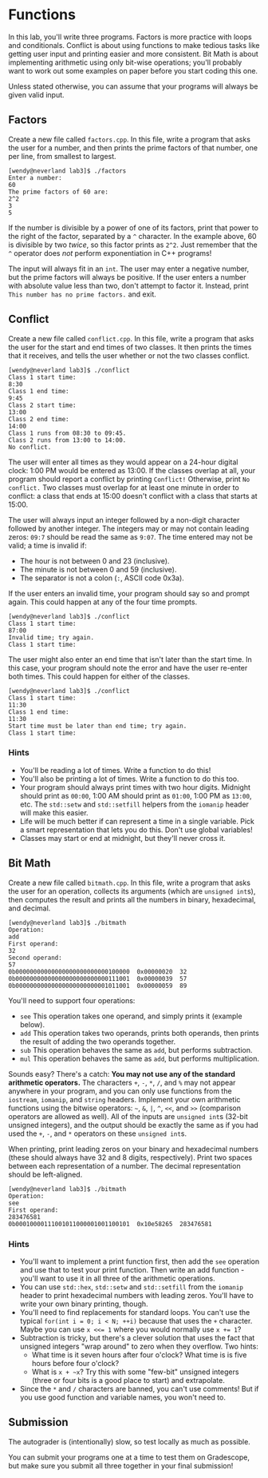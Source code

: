 # Functions

In this lab,  you'll write three programs.  Factors  is more practice with loops
and conditionals.  Conflict  is about using functions to make tedious tasks like
getting user input and printing  easier and more consistent.  Bit Math  is about
implementing arithmetic using only bit-wise operations;  you'll probably want to
work out some examples on paper before you start coding this one.

Unless stated otherwise,  you can assume that your programs will always be given
valid input.


## Factors

Create a new file called `factors.cpp`.  In this file, write a program that asks
the user for a number, and then prints the prime factors of that number, one per
line, from smallest to largest.

```
[wendy@neverland lab3]$ ./factors
Enter a number:
60
The prime factors of 60 are:
2^2
3
5
```

If the number is divisible by a power of one of its factors, print that power to
the right of the factor, separated by a `^` character.  In the example above, 60
is divisible by two _twice_, so this factor prints as `2^2`.  Just remember that
the `^` operator does _not_ perform exponentiation in C++ programs!

The input  will always fit  in an `int`.  The user may enter a  negative number,
but the prime factors will always be positive.  If the user enters a number with
absolute value less than two,  don't attempt to factor it.  Instead, print `This
number has no prime factors.` and exit.


## Conflict

Create a new file called `conflict.cpp`. In this file, write a program that asks
the user for the start and end times of two classes.  It then prints the times
that it receives, and tells the user whether or not the two classes conflict.

```
[wendy@neverland lab3]$ ./conflict
Class 1 start time:
8:30
Class 1 end time:
9:45
Class 2 start time:
13:00
Class 2 end time:
14:00
Class 1 runs from 08:30 to 09:45.
Class 2 runs from 13:00 to 14:00.
No conflict.
```

The user will enter  all times as they would appear on a  24-hour digital clock:
1:00 PM would be entered as 13:00.  If the classes overlap at all,  your program
should report a conflict by printing `Conflict!` Otherwise, print `No conflict.`
Two classes must overlap for  at least one minute in order to conflict:  a class
that ends at 15:00 doesn't conflict with a class that starts at 15:00.

The user will always input an integer followed by a non-digit character followed
by another integer.  The integers may or may not contain  leading zeros:  `09:7`
should be read the same as `9:07`.  The time entered may not be valid; a time is
invalid if:

- The hour is not between 0 and 23 (inclusive).
- The minute is not between 0 and 59 (inclusive).
- The separator is not a colon (`:`, ASCII code 0x3a).

If the user enters an invalid time, your program should say so and prompt again.
This could happen at any of the four time prompts.

```
[wendy@neverland lab3]$ ./conflict
Class 1 start time:
87:00
Invalid time; try again.
Class 1 start time:

```

The user might also enter an end time that  isn't later than the start time.  In
this case,  your program should  note the error  and have the user re-enter both
times.  This could happen for either of the classes.

```
[wendy@neverland lab3]$ ./conflict
Class 1 start time:
11:30
Class 1 end time:
11:30
Start time must be later than end time; try again.
Class 1 start time:

```

### Hints

- You'll be reading a lot of times.  Write a function to do this!
- You'll also be printing a lot of times.  Write a function to do this too.
- Your program should always print times with  two hour digits.  Midnight should
  print as `00:00`,  1:00 AM should print as `01:00`,  1:00 PM as `13:00`,  etc.
  The `std::setw` and `std::setfill` helpers from the `iomanip` header will make
  this easier.
- Life will be much better if can represent a time in a single variable.  Pick a
  smart representation that lets you do this.  Don't use global variables!
- Classes may start or end at midnight, but they'll never cross it.


## Bit Math

Create a new file called `bitmath.cpp`.  In this file, write a program that asks
the user for an operation,  collects its arguments  (which are `unsigned int`s),
then computes the result and prints  all the numbers in binary, hexadecimal, and
decimal.

```
[wendy@neverland lab3]$ ./bitmath
Operation:
add
First operand:
32
Second operand:
57
0b00000000000000000000000000100000  0x00000020  32
0b00000000000000000000000000111001  0x00000039  57
0b00000000000000000000000001011001  0x00000059  89
```

You'll need to support four operations:

- `see` This operation takes one operand, and simply prints it (example below).
- `add` This operation takes two operands, prints both operands, then prints the
  result of adding the two operands together.
- `sub` This operation behaves the same as `add`, but performs subtraction.
- `mul` This operation behaves the same as `add`, but performs multiplication.

Sounds easy?  There's a catch:  **You may not use any of the standard arithmetic
operators.**  The characters `+`, `-`, `*`, `/`, and `%` may not appear anywhere
in your program, and you can only use functions from the  `iostream`, `iomanip`,
and `string` headers.  Implement your own arithmetic functions using the bitwise
operators:  `~`, `&`, `|`, `^`, `<<`, and `>>` (comparison operators are allowed
as well).  All of the inputs are `unsigned int`s (32-bit unsigned integers), and
the output should be  exactly the same as if you had used  the `+`, `-`, and `*`
operators on these `unsigned int`s.

When printing, print leading zeros on your binary and hexadecimal numbers (these
should always have 32 and 8 digits, respectively). Print two spaces between each
representation of a number.  The decimal representation should be left-aligned.

```
[wendy@neverland lab3]$ ./bitmath
Operation:
see
First operand:
283476581
0b00010000111001011000001001100101  0x10e58265  283476581
```

### Hints

- You'll want to implement a print function first,  then add the `see` operation
  and use that to test your print function.  Then write an add function - you'll
  want to use it in all three of the arithmetic operations.
- You can use  `std::hex`,  `std::setw`  and  `std::setfill`  from the `iomanip`
  header to print  hexadecimal numbers with leading zeros.  You'll have to write
  your own binary printing, though.
- You'll need to find replacements for standard loops. You can't use the typical
  `for(int i = 0; i < N; ++i)`  because that uses the  `+` character.  Maybe you
  can use `x <<= 1` where you would normally use `x += 1`?
- Subtraction is tricky,  but there's a clever solution  that uses the fact that
  unsigned integers "wrap around" to zero when they overflow.  Two hints:
  - What time is it  seven hours after four o'clock?  What time is is five hours
    before four o'clock?
  - What is `x + ~x`?  Try this with some "few-bit" unsigned integers  (three or
    four bits is a good place to start) and extrapolate.
- Since the  `*` and `/` characters are banned,  you can't use comments!  But if
  you use good function and variable names, you won't need to.


## Submission

The autograder is (intentionally) slow, so test locally as much as possible.

You can submit your programs one at a time to test them on Gradescope, but make
sure you submit all three together in your final submission!
